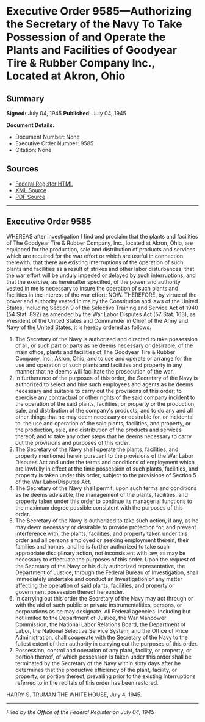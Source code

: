 # Executive Order 9585—Authorizing the Secretary of the Navy To Take Possession of and Operate the Plants and Facilities of Goodyear Tire & Rubber Company Inc., Located at Akron, Ohio

## Summary

**Signed:** July 04, 1945
**Published:** July 04, 1945

**Document Details:**
- Document Number: None
- Executive Order Number: 9585
- Citation: None

## Sources
- [Federal Register HTML](https://www.presidency.ucsb.edu/documents/executive-order-9585-authorizing-the-secretary-the-navy-take-possession-and-operate-the)
- [XML Source](None)
- [PDF Source](None)

---

## Executive Order 9585

WHEREAS after investigation I find and proclaim that the plants and facilities of The Goodyear Tire & Rubber Company, Inc., located at Akron, Ohio, are equipped for the production, sale and distribution of products and services which are required for the war effort or which are useful in connection therewith; that there are existing interruptions of the operation of such plants and facilities as a result of strikes and other labor disturbances; that the war effort will be unduly impeded or delayed by such interruptions, and that the exercise, as hereinafter specified, of the power and authority vested in me is necessary to insure the operation of such plants and facilities in the interest of the war effort:
NOW. THEREFORE, by virtue of the power and authority vested in me by the Constitution and laws of the United States, Including Section 9 of the Selective Training and Service Act of 1940 (54 Stat. 892) as amended by the War Labor Disputes Act (57 Stat. 163), as President of the United States and Commander in Chief of the Army and Navy of the United States, it is hereby ordered as follows:
1. The Secretary of the Navy is authorized and directed to take possession of all, or such part or parts as he deems necessary or desirable, of the main office, plants and facilities of The Goodyear Tire & Rubber Company, Inc., Akron, Ohio, and to use and operate or arrange for the use and operation of such plants and facilities and property in any manner that he deems will facilitate the prosecution of the war.
2. In furtherance of the purposes of this order, the Secretary of the Navy is authorized to select and hire such employees and agents as be deems necessary and suitable to carry out the provisions of this order; to exercise any contractual or other rights of the said company incident to the operation of the said plants, facilities, or property or the production, sale, and distribution of the company's products; and to do any and all other things that he may deem necessary or desirable for, or incidental to, the use and operation of the said plants, facilities, and property, or the production, sale, and distribution of the products and services thereof; and to take any other steps that he deems necessary to carry out the provisions and purposes of this order.
3. The Secretary of the Navy shall operate the plants, facilities, and property mentioned herein pursuant to the provisions of the War Labor Disputes Act and under the terms and conditions of employment which are lawfully in effect at the time possession of such plants, facilities, and property is taken under this order, subject to the provisions of Section 5 of the War LaborDisputes Act.
4. The Secretary of the Navy shall permit, upon such terms and conditions as he deems advisable, the management of the plants, facilities, and property taken under this order to continue its managerial functions to the maximum degree possible consistent with the purposes of this order.
5. The Secretary of the Navy Is authorized to take such action, if any, as he may deem necessary or desirable to provide protection for, and prevent interference with, the plants, facilities, and property taken under this order and all persons employed or seeking employment therein, their families and homes, and he is further authorized to take such appropriate disciplinary action, not inconsistent with law, as may be necessary to effectuate the purposes of this order. Upon the request of the Secretary of the Navy or his duly authorized representative, the Department of Justice, through the Federal Bureau of Investigation, shall Immediately undertake and conduct an Investigation of any matter affecting the operation of said plants, facilities, and property or government possession thereof hereunder.
6. In carrying out this order the Secretary of the Navy may act through or with the aid of such public or private instrumentalities, persons, or corporations as be may designate. All Federal agencies. Including but not limited to the Department of Justice, the War Manpower Commission, the National Labor Relations Board, the Department of Labor, the National Selective Service System, and the Office of Price Administration, shall cooperate with the Secretary of the Navy to the fullest extent of their authority in carrying out the purposes of this order.
7. Possession, control and operation of any plant, facility, or property, or portion thereof, of which possession Is taken under this order shall be terminated by the Secretary of the Navy within sixty days after he determines that the productive efficiency of the plant, facility, or property, or portion thereof, prevailing prior to the existing Interruptions referred to in the recitals of this order has been restored.

HARRY S. TRUMAN
THE WHITE HOUSE,
July 4, 1945.

---

*Filed by the Office of the Federal Register on July 04, 1945*
